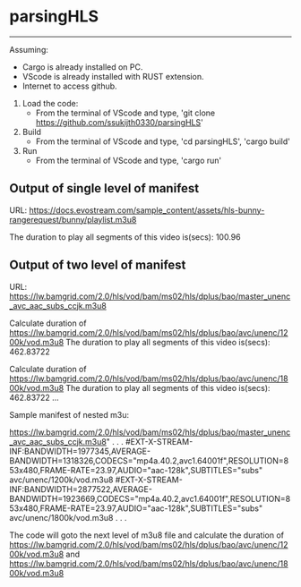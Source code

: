 # parsingHLS
------------
Assuming:
- Cargo is already installed on PC.
- VScode is already installed with RUST extension.
- Internet to access github.

1) Load the code:
    - From the terminal of VScode and type, 
        'git clone https://github.com/ssukijth0330/parsingHLS'
2) Build
    - From the terminal of VScode and type, 
        'cd parsingHLS', 
        'cargo build'
3) Run
    - From the terminal of VScode and type, 
        'cargo run'

Output of single level of manifest
----------------------------------
URL: https://docs.evostream.com/sample_content/assets/hls-bunny-rangerequest/bunny/playlist.m3u8

The duration to play all segments of this video is(secs): 100.96

Output of two level of manifest
-------------------------------
URL: https://lw.bamgrid.com/2.0/hls/vod/bam/ms02/hls/dplus/bao/master_unenc_avc_aac_subs_ccjk.m3u8

Calculate duration of https://lw.bamgrid.com/2.0/hls/vod/bam/ms02/hls/dplus/bao/avc/unenc/1200k/vod.m3u8
The duration to play all segments of this video is(secs): 462.83722

Calculate duration of https://lw.bamgrid.com/2.0/hls/vod/bam/ms02/hls/dplus/bao/avc/unenc/1800k/vod.m3u8
The duration to play all segments of this video is(secs): 462.83722
...


Sample manifest of nested m3u:

https://lw.bamgrid.com/2.0/hls/vod/bam/ms02/hls/dplus/bao/master_unenc_avc_aac_subs_ccjk.m3u8"
.
.
.
#EXT-X-STREAM-INF:BANDWIDTH=1977345,AVERAGE-BANDWIDTH=1318326,CODECS="mp4a.40.2,avc1.64001f",RESOLUTION=853x480,FRAME-RATE=23.97,AUDIO="aac-128k",SUBTITLES="subs"
avc/unenc/1200k/vod.m3u8
#EXT-X-STREAM-INF:BANDWIDTH=2877522,AVERAGE-BANDWIDTH=1923669,CODECS="mp4a.40.2,avc1.64001f",RESOLUTION=853x480,FRAME-RATE=23.97,AUDIO="aac-128k",SUBTITLES="subs"
avc/unenc/1800k/vod.m3u8
.
.
.

The code will goto the next level of m3u8 file and calculate the duration of https://lw.bamgrid.com/2.0/hls/vod/bam/ms02/hls/dplus/bao/avc/unenc/1200k/vod.m3u8 and https://lw.bamgrid.com/2.0/hls/vod/bam/ms02/hls/dplus/bao/avc/unenc/1800k/vod.m3u8

